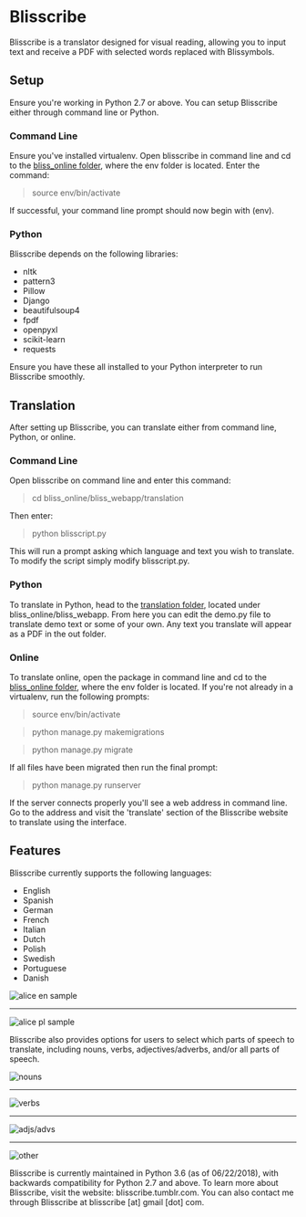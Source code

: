 <h1>Blisscribe</h1>

Blisscribe is a translator designed for visual reading, allowing you to input text and receive a PDF with selected words replaced with Blissymbols.


<h2>Setup</h2>

Ensure you're working in Python 2.7 or above.  You can setup Blisscribe either through command line or Python.


<h3>Command Line</h3>

Ensure you've installed virtualenv.  Open blisscribe in command line and cd to the [bliss_online folder](https://github.com/coraharmonica/blisscribe/tree/master/bliss_online), where the env folder is located.  Enter the command:

> source env/bin/activate

If successful, your command line prompt should now begin with (env).


<h3>Python</h3>

Blisscribe depends on the following libraries:

- nltk
- pattern3
- Pillow
- Django
- beautifulsoup4
- fpdf
- openpyxl
- scikit-learn
- requests

Ensure you have these all installed to your Python interpreter to run Blisscribe smoothly.


<h2>Translation</h2>

After setting up Blisscribe, you can translate either from command line, Python, or online.

<h3>Command Line</h3>

Open blisscribe on command line and enter this command:

> cd bliss_online/bliss_webapp/translation

Then enter:

> python blisscript.py

This will run a prompt asking which language and text you wish to translate.  To modify the script simply modify blisscript.py.

<h3>Python</h3>

To translate in Python, head to the [translation folder](https://github.com/coraharmonica/blisscribe/tree/master/bliss_online/bliss_webapp/translation), located under bliss_online/bliss_webapp.  From here you can edit the demo.py file to translate demo text or some of your own.  Any text you translate will appear as a PDF in the out folder.

<h3>Online</h3>

To translate online, open the package in command line and cd to the [bliss_online folder](https://github.com/coraharmonica/blisscribe/tree/master/bliss_online), where the env folder is located.  If you're not already in a virtualenv, run the following prompts:

> source env/bin/activate

> python manage.py makemigrations

> python manage.py migrate

If all files have been migrated then run the final prompt:

> python manage.py runserver

If the server connects properly you'll see a web address in command line.  Go to the address and visit the 'translate' section of the Blisscribe website to translate using the interface.

<h2>Features</h2>

Blisscribe currently supports the following languages:
- English
- Spanish
- German
- French
- Italian
- Dutch
- Polish
- Swedish
- Portuguese
- Danish


![alice en sample](https://github.com/coraharmonica/blisscribe/blob/master/bliss_online/bliss_webapp/translation/sample%20translations/alice%20en%20sample.png?raw=true)

***

![alice pl sample](https://github.com/coraharmonica/blisscribe/blob/master/bliss_online/bliss_webapp/translation/sample%20translations/alice%20pl%20sample.png?raw=true)


Blisscribe also provides options for users to select which parts of speech to translate, including nouns, verbs, adjectives/adverbs, and/or all parts of speech.

![nouns](https://github.com/coraharmonica/blisscribe/blob/master/bliss_online/bliss_webapp/translation/sample%20translations/quickbrownfox_nouns.png?raw=true)

***

![verbs](https://github.com/coraharmonica/blisscribe/blob/master/bliss_online/bliss_webapp/translation/sample%20translations/quickbrownfox_verbs.png?raw=true)

***

![adjs/advs](https://github.com/coraharmonica/blisscribe/blob/master/bliss_online/bliss_webapp/translation/sample%20translations/quickbrownfox_adjs.png?raw=true)

***

![other](https://github.com/coraharmonica/blisscribe/blob/master/bliss_online/bliss_webapp/translation/sample%20translations/quickbrownfox_other.png?raw=true)


Blisscribe is currently maintained in Python 3.6 (as of 06/22/2018), with backwards compatibility for Python 2.7 and above.
To learn more about Blisscribe, visit the website:  blisscribe.tumblr.com.  You can also contact me through Blisscribe at blisscribe [at] gmail [dot] com.
